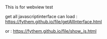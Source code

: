 This is for webview test

get all javascriptinterface can load : https://fythem.github.io/file/getAllInterface.html

or : https://fythem.github.io/file/show_js.html
